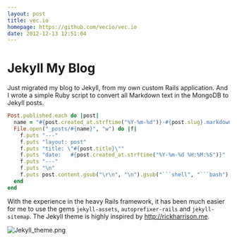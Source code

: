 ```yaml
---
layout: post
title: vec.io
homepage: https://github.com/vecio/vec.io
date: 2012-12-13 12:51:04
---
```

Jekyll My Blog
==============

Just migrated my blog to Jekyll, from my own custom Rails application. And I wrote a simple Ruby script to convert all Markdown text in the MongoDB to Jekyll posts.

```ruby
Post.published.each do |post|
  name = "#{post.created_at.strftime("%Y-%m-%d")}-#{post.slug}.markdown"
  File.open("_posts/#{name}", "w") do |f|
    f.puts "---"
    f.puts "layout: post"
    f.puts "title: \"#{post.title}\""
    f.puts "date:   #{post.created_at.strftime("%Y-%m-%d %H:%M:%S")}"
    f.puts "---"
    f.puts "\n"
    f.puts post.content.gsub("\r\n", "\n").gsub("```shell", "```bash")
  end
end
```

With the experience in the heavy Rails framework, it has been much easier for me to use the gems `jekyll-assets`, `autoprefixer-rails` and `jekyll-sitemap`. The Jekyll theme is highly inspired by http://rickharrison.me.

![Jekyll_theme.png](https://vec.io/images/2014/08/23/Jekyll_theme.png)

